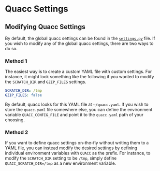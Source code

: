 # Quacc Settings

## Modifying Quacc Settings

By default, the global quacc settings can be found in the [`settings.py`](https://github.com/quantum-accelerators/quacc/blob/main/quacc/settings.py) file. If you wish to modify any of the global quacc settings, there are two ways to do so.

### Method 1

The easiest way is to create a custom YAML file with custom settings. For instance, it might look something like the following if you wanted to modify the `SCRATCH_DIR` and `GZIP_FILES` settings.

```yaml title="quacc.yaml"
SCRATCH_DIR: /tmp
GZIP_FILES: false
```

By default, quacc looks for this YAML file at `~/quacc.yaml`. If you wish to store the `quacc.yaml` file somewhere else, you can define the environment variable `QUACC_CONFIG_FILE` and point it to the `quacc.yaml` path of your choosing.

### Method 2

If you want to define quacc settings on-the-fly without writing them to a YAML file, you can instead modify the desired settings by defining individual environment variables with `QUACC` as the prefix. For instance, to modify the `SCRATCH_DIR` setting to be `/tmp`, simply define `QUACC_SCRATCH_DIR=/tmp` as a new environment variable.
